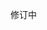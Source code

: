 <!--
 * @Author: your name
 * @Date: 2020-04-09 17:50:04
 * @LastEditTime: 2020-07-12 19:56:16
 * @LastEditors: 孙浩然
 * @Description: In User Settings Edit
 * @FilePath: \Java-Point\docs\README.md
 -->
 修订中